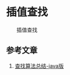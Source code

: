 #  插值查找

　　插值查找

## 参考文章

1. [查找算法总结-java版](https://blog.csdn.net/xushiyu1996818/article/details/90604118)

